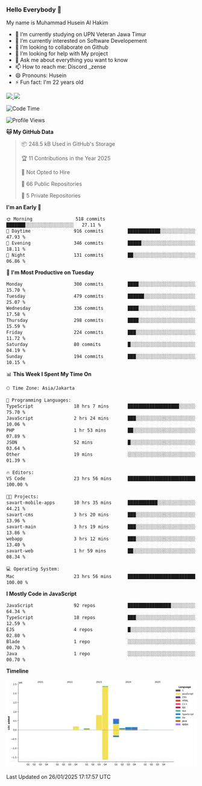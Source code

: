 ### Hello Everybody 👋

My name is Muhammad Husein Al Hakim

- 🔭 I’m currently studying on UPN Veteran Jawa Timur
- 🌱 I’m currently interested on Software Developement
- 👯 I’m looking to collaborate on Github
- 🤔 I’m looking for help with My project
- 💬 Ask me about everything you want to know
- 📫 How to reach me: Discord _zense
- 😄 Pronouns: Husein
- ⚡ Fun fact: I'm 22 years old

<p align="left">
<a href="https://github.com/huseinhq">
  <img height="180em" src="https://github-readme-stats-eight-theta.vercel.app/api?username=huseinhq&show_icons=true&theme=algolia&include_all_commits=true&count_private=true"/>
  <img height="180em" src="https://github-readme-stats-eight-theta.vercel.app/api/top-langs/?username=huseinhq&layout=compact&langs_count=8&theme=algolia"/>
</a>
</p>

<!--START_SECTION:waka-->
![Code Time](http://img.shields.io/badge/Code%20Time-1%2C792%20hrs%2013%20mins-blue)

![Profile Views](http://img.shields.io/badge/Profile%20Views-0-blue)

**🐱 My GitHub Data** 

> 📦 248.5 kB Used in GitHub's Storage 
 > 
> 🏆 11 Contributions in the Year 2025
 > 
> 🚫 Not Opted to Hire
 > 
> 📜 66 Public Repositories 
 > 
> 🔑 5 Private Repositories 
 > 
**I'm an Early 🐤** 

```text
🌞 Morning                518 commits         ███████░░░░░░░░░░░░░░░░░░   27.11 % 
🌆 Daytime                916 commits         ████████████░░░░░░░░░░░░░   47.93 % 
🌃 Evening                346 commits         █████░░░░░░░░░░░░░░░░░░░░   18.11 % 
🌙 Night                  131 commits         ██░░░░░░░░░░░░░░░░░░░░░░░   06.86 % 
```
📅 **I'm Most Productive on Tuesday** 

```text
Monday                   300 commits         ████░░░░░░░░░░░░░░░░░░░░░   15.70 % 
Tuesday                  479 commits         ██████░░░░░░░░░░░░░░░░░░░   25.07 % 
Wednesday                336 commits         ████░░░░░░░░░░░░░░░░░░░░░   17.58 % 
Thursday                 298 commits         ████░░░░░░░░░░░░░░░░░░░░░   15.59 % 
Friday                   224 commits         ███░░░░░░░░░░░░░░░░░░░░░░   11.72 % 
Saturday                 80 commits          █░░░░░░░░░░░░░░░░░░░░░░░░   04.19 % 
Sunday                   194 commits         ███░░░░░░░░░░░░░░░░░░░░░░   10.15 % 
```


📊 **This Week I Spent My Time On** 

```text
🕑︎ Time Zone: Asia/Jakarta

💬 Programming Languages: 
TypeScript               18 hrs 7 mins       ███████████████████░░░░░░   75.70 % 
JavaScript               2 hrs 24 mins       ███░░░░░░░░░░░░░░░░░░░░░░   10.06 % 
PHP                      1 hr 53 mins        ██░░░░░░░░░░░░░░░░░░░░░░░   07.89 % 
JSON                     52 mins             █░░░░░░░░░░░░░░░░░░░░░░░░   03.64 % 
Other                    19 mins             ░░░░░░░░░░░░░░░░░░░░░░░░░   01.39 % 

🔥 Editors: 
VS Code                  23 hrs 56 mins      █████████████████████████   100.00 % 

🐱‍💻 Projects: 
savart-mobile-apps       10 hrs 35 mins      ███████████░░░░░░░░░░░░░░   44.21 % 
savart-cms               3 hrs 20 mins       ███░░░░░░░░░░░░░░░░░░░░░░   13.96 % 
savart-main              3 hrs 19 mins       ███░░░░░░░░░░░░░░░░░░░░░░   13.86 % 
webapp                   3 hrs 12 mins       ███░░░░░░░░░░░░░░░░░░░░░░   13.40 % 
savart-web               1 hr 59 mins        ██░░░░░░░░░░░░░░░░░░░░░░░   08.34 % 

💻 Operating System: 
Mac                      23 hrs 56 mins      █████████████████████████   100.00 % 
```

**I Mostly Code in JavaScript** 

```text
JavaScript               92 repos            ████████████████░░░░░░░░░   64.34 % 
TypeScript               18 repos            ███░░░░░░░░░░░░░░░░░░░░░░   12.59 % 
EJS                      4 repos             █░░░░░░░░░░░░░░░░░░░░░░░░   02.80 % 
Blade                    1 repo              ░░░░░░░░░░░░░░░░░░░░░░░░░   00.70 % 
Java                     1 repo              ░░░░░░░░░░░░░░░░░░░░░░░░░   00.70 % 
```



**Timeline**

![Lines of Code chart](https://raw.githubusercontent.com/HuseinHQ/HuseinHQ/main/assets/bar_graph.png)


 Last Updated on 26/01/2025 17:17:57 UTC
<!--END_SECTION:waka-->
